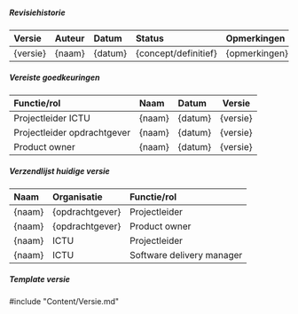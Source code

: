 ##### Revisiehistorie

| Versie | Auteur | Datum | Status | Opmerkingen |
|:---------|:-------|:-------|:-------|:----------|
| {versie} | {naam} | {datum} | {concept/definitief} | {opmerkingen} |

##### Vereiste goedkeuringen

| Functie/rol | Naam |  Datum | Versie |
|:-----|:-------|:---------------|:--------:|
| Projectleider ICTU | {naam} | {datum} | {versie} |
| Projectleider opdrachtgever | {naam} | {datum} | {versie} |
| Product owner | {naam} | {datum} | {versie} |

##### Verzendlijst huidige versie

| Naam | Organisatie | Functie/rol |
|:-------|:-------|:-------|
| {naam} | {opdrachtgever} | Projectleider |
| {naam} | {opdrachtgever} | Product owner |
| {naam} | ICTU | Projectleider |
| {naam} | ICTU | Software delivery manager |

##### Template versie

#include "Content/Versie.md"
